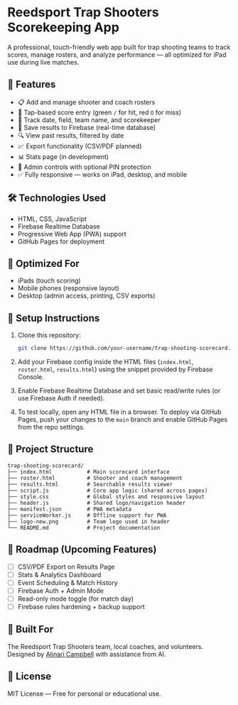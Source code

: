 # Reedsport Trap Shooters Scorekeeping App

A professional, touch-friendly web app built for trap shooting teams to track scores, manage rosters, and analyze performance — all optimized for iPad use during live matches.

## 🎯 Features

- 📋 Add and manage shooter and coach rosters
- 🎯 Tap-based score entry (green `/` for hit, red `O` for miss)
- 📅 Track date, field, team name, and scorekeeper
- 💾 Save results to Firebase (real-time database)
- 🔍 View past results, filtered by date
- 📈 Export functionality (CSV/PDF planned)
- 📊 Stats page (in development)
- 🔐 Admin controls with optional PIN protection
- ✅ Fully responsive — works on iPad, desktop, and mobile

## 🛠️ Technologies Used

- HTML, CSS, JavaScript
- Firebase Realtime Database
- Progressive Web App (PWA) support
- GitHub Pages for deployment

## 📱 Optimized For

- iPads (touch scoring)
- Mobile phones (responsive layout)
- Desktop (admin access, printing, CSV exports)

## 🔧 Setup Instructions

1. Clone this repository:
   ```bash
   git clone https://github.com/your-username/trap-shooting-scorecard.git
   ```

2. Add your Firebase config inside the HTML files (`index.html`, `roster.html`, `results.html`) using the snippet provided by Firebase Console.

3. Enable Firebase Realtime Database and set basic read/write rules (or use Firebase Auth if needed).

4. To test locally, open any HTML file in a browser.
   To deploy via GitHub Pages, push your changes to the `main` branch and enable GitHub Pages from the repo settings.

## 📂 Project Structure

```
trap-shooting-scorecard/
├── index.html           # Main scorecard interface
├── roster.html          # Shooter and coach management
├── results.html         # Searchable results viewer
├── script.js            # Core app logic (shared across pages)
├── style.css            # Global styles and responsive layout
├── header.js            # Shared logo/navigation header
├── manifest.json        # PWA metadata
├── serviceWorker.js     # Offline support for PWA
├── logo-new.png         # Team logo used in header
└── README.md            # Project documentation
```

## 🚧 Roadmap (Upcoming Features)

- [ ] CSV/PDF Export on Results Page
- [ ] Stats & Analytics Dashboard
- [ ] Event Scheduling & Match History
- [ ] Firebase Auth + Admin Mode
- [ ] Read-only mode toggle (for match day)
- [ ] Firebase rules hardening + backup support

## 👥 Built For

The Reedsport Trap Shooters team, local coaches, and volunteers.  
Designed by [Alinari Campbell](mailto:alinaricampbell@icloud.com) with assistance from AI.

## 🏁 License

MIT License — Free for personal or educational use.